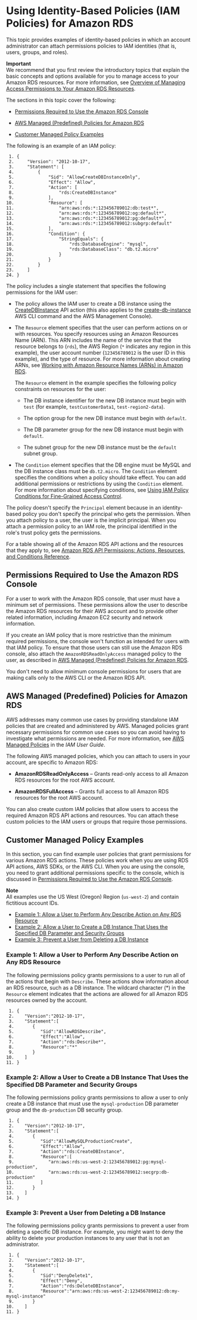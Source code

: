 # Using Identity\-Based Policies \(IAM Policies\) for Amazon RDS<a name="UsingWithRDS.IAM.AccessControl.IdentityBased"></a>

This topic provides examples of identity\-based policies in which an account administrator can attach permissions policies to IAM identities \(that is, users, groups, and roles\)\. 

**Important**  
We recommend that you first review the introductory topics that explain the basic concepts and options available for you to manage access to your Amazon RDS resources\. For more information, see [Overview of Managing Access Permissions to Your Amazon RDS Resources](UsingWithRDS.IAM.AccessControl.Overview.md)\.

The sections in this topic cover the following:

+ [Permissions Required to Use the Amazon RDS Console](#UsingWithRDS.IAM.RequiredPermissions.Console)

+ [AWS Managed \(Predefined\) Policies for Amazon RDS](#UsingWithRDS.IAM.AccessControl.ManagedPolicies)

+ [Customer Managed Policy Examples](#IAMPolicyExamples-RDS)

The following is an example of an IAM policy:

```
 1. {
 2.     "Version": "2012-10-17",
 3.     "Statement": [
 4.         {
 5.             "Sid": "AllowCreateDBInstanceOnly",
 6.             "Effect": "Allow",
 7.             "Action": [
 8.                 "rds:CreateDBInstance"
 9.             ],
10.             "Resource": [
11.                 "arn:aws:rds:*:123456789012:db:test*",
12.                 "arn:aws:rds:*:123456789012:og:default*",
13.                 "arn:aws:rds:*:123456789012:pg:default*",
14.                 "arn:aws:rds:*:123456789012:subgrp:default"
15.             ],
16.             "Condition": {
17.                 "StringEquals": {
18.                     "rds:DatabaseEngine": "mysql",
19.                     "rds:DatabaseClass": "db.t2.micro"
20.                 }
21.             }
22.         }
23.     ]
24. }
```

The policy includes a single statement that specifies the following permissions for the IAM user:

+ The policy allows the IAM user to create a DB instance using the [CreateDBInstance](http://docs.aws.amazon.com/AmazonRDS/latest/APIReference/API_CreateDBInstance.html) API action \(this also applies to the [create\-db\-instance](http://docs.aws.amazon.com/cli/latest/reference/rds/create-db-instance.html) AWS CLI command and the AWS Management Console\)\.

+ The `Resource` element specifies that the user can perform actions on or with resources\. You specify resources using an Amazon Resources Name \(ARN\)\. This ARN includes the name of the service that the resource belongs to \(`rds`\), the AWS Region \(`*` indicates any region in this example\), the user account number \(`123456789012` is the user ID in this example\), and the type of resource\. For more information about creating ARNs, see [Working with Amazon Resource Names \(ARNs\) in Amazon RDS](USER_Tagging.ARN.md)\.

  The `Resource` element in the example specifies the following policy constraints on resources for the user:

  + The DB instance identifier for the new DB instance must begin with `test` \(for example, `testCustomerData1`, `test-region2-data`\)\.

  + The option group for the new DB instance must begin with `default`\.

  + The DB parameter group for the new DB instance must begin with `default`\.

  + The subnet group for the new DB instance must be the `default` subnet group\.

+ The `Condition` element specifies that the DB engine must be MySQL and the DB instance class must be `db.t2.micro`\. The `Condition` element specifies the conditions when a policy should take effect\. You can add additional permissions or restrictions by using the `Condition` element\. For more information about specifying conditions, see [Using IAM Policy Conditions for Fine\-Grained Access Control](UsingWithRDS.IAM.Conditions.md)\.

The policy doesn't specify the `Principal` element because in an identity\-based policy you don't specify the principal who gets the permission\. When you attach policy to a user, the user is the implicit principal\. When you attach a permission policy to an IAM role, the principal identified in the role's trust policy gets the permissions\.

 For a table showing all of the Amazon RDS API actions and the resources that they apply to, see [Amazon RDS API Permissions: Actions, Resources, and Conditions Reference](UsingWithRDS.IAM.ResourcePermissions.md)\. 

## Permissions Required to Use the Amazon RDS Console<a name="UsingWithRDS.IAM.RequiredPermissions.Console"></a>

For a user to work with the Amazon RDS console, that user must have a minimum set of permissions\. These permissions allow the user to describe the Amazon RDS resources for their AWS account and to provide other related information, including Amazon EC2 security and network information\.

If you create an IAM policy that is more restrictive than the minimum required permissions, the console won't function as intended for users with that IAM policy\. To ensure that those users can still use the Amazon RDS console, also attach the `AmazonRDSReadOnlyAccess` managed policy to the user, as described in [AWS Managed \(Predefined\) Policies for Amazon RDS](#UsingWithRDS.IAM.AccessControl.ManagedPolicies)\.

You don't need to allow minimum console permissions for users that are making calls only to the AWS CLI or the Amazon RDS API\. 

## AWS Managed \(Predefined\) Policies for Amazon RDS<a name="UsingWithRDS.IAM.AccessControl.ManagedPolicies"></a>

AWS addresses many common use cases by providing standalone IAM policies that are created and administered by AWS\. Managed policies grant necessary permissions for common use cases so you can avoid having to investigate what permissions are needed\. For more information, see [AWS Managed Policies](http://docs.aws.amazon.com/IAM/latest/UserGuide/access_policies_managed-vs-inline.html#aws-managed-policies) in the *IAM User Guide*\.

The following AWS managed policies, which you can attach to users in your account, are specific to Amazon RDS:

+ **AmazonRDSReadOnlyAccess** – Grants read\-only access to all Amazon RDS resources for the root AWS account\.

+ **AmazonRDSFullAccess** – Grants full access to all Amazon RDS resources for the root AWS account\.

You can also create custom IAM policies that allow users to access the required Amazon RDS API actions and resources\. You can attach these custom policies to the IAM users or groups that require those permissions\. 

## Customer Managed Policy Examples<a name="IAMPolicyExamples-RDS"></a>

In this section, you can find example user policies that grant permissions for various Amazon RDS actions\. These policies work when you are using RDS API actions, AWS SDKs, or the AWS CLI\. When you are using the console, you need to grant additional permissions specific to the console, which is discussed in [Permissions Required to Use the Amazon RDS Console](#UsingWithRDS.IAM.RequiredPermissions.Console)\.

**Note**  
All examples use the US West \(Oregon\) Region \(`us-west-2`\) and contain fictitious account IDs\.


+ [Example 1: Allow a User to Perform Any Describe Action on Any RDS Resource](#IAMPolicyExamples-RDS-perform-describe-action)
+ [Example 2: Allow a User to Create a DB Instance That Uses the Specified DB Parameter and Security Groups](#IAMPolicyExamples-RDS-create-db-instance)
+ [Example 3: Prevent a User from Deleting a DB Instance](#IAMPolicyExamples-RDS-prevent-db-deletion)

### Example 1: Allow a User to Perform Any Describe Action on Any RDS Resource<a name="IAMPolicyExamples-RDS-perform-describe-action"></a>

The following permissions policy grants permissions to a user to run all of the actions that begin with `Describe`\. These actions show information about an RDS resource, such as a DB instance\. The wildcard character \(\*\) in the `Resource` element indicates that the actions are allowed for all Amazon RDS resources owned by the account\. 

```
 1. {
 2.    "Version":"2012-10-17",
 3.    "Statement":[
 4.       {
 5.          "Sid":"AllowRDSDescribe",
 6.          "Effect":"Allow",
 7.          "Action":"rds:Describe*",
 8.          "Resource":"*"
 9.       }
10.    ]
11. }
```

### Example 2: Allow a User to Create a DB Instance That Uses the Specified DB Parameter and Security Groups<a name="IAMPolicyExamples-RDS-create-db-instance"></a>

The following permissions policy grants permissions to allow a user to only create a DB instance that must use the `mysql-production` DB parameter group and the `db-production` DB security group\. 

```
 1. {
 2.    "Version":"2012-10-17",
 3.    "Statement":[
 4.       {
 5.          "Sid":"AllowMySQLProductionCreate",
 6.          "Effect":"Allow",
 7.          "Action":"rds:CreateDBInstance",
 8.          "Resource":[
 9.             "arn:aws:rds:us-west-2:123456789012:pg:mysql-production",
10.             "arn:aws:rds:us-west-2:123456789012:secgrp:db-production"
11.          ]
12.       }
13.    ]
14. }
```

### Example 3: Prevent a User from Deleting a DB Instance<a name="IAMPolicyExamples-RDS-prevent-db-deletion"></a>

The following permissions policy grants permissions to prevent a user from deleting a specific DB instance\. For example, you might want to deny the ability to delete your production instances to any user that is not an administrator\.

```
 1. {
 2.    "Version":"2012-10-17",
 3.    "Statement":[
 4.       {
 5.          "Sid":"DenyDelete1",
 6.          "Effect":"Deny",
 7.          "Action":"rds:DeleteDBInstance",
 8.          "Resource":"arn:aws:rds:us-west-2:123456789012:db:my-mysql-instance"
 9.       }
10.    ]
11. }
```